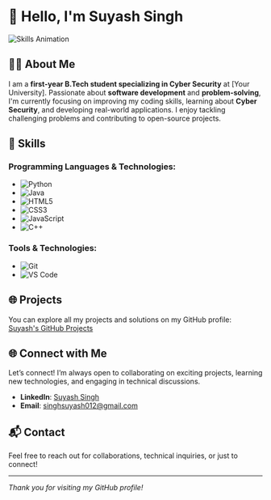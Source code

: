 # 👋 Hello, I'm Suyash Singh

![Skills Animation](https://media.giphy.com/media/ZVik7pBtu9dNS/giphy.gif) <!-- Animated Image for Technologies -->

## 🧑‍🎓 About Me
I am a **first-year B.Tech student specializing in Cyber Security** at [Your University]. Passionate about **software development** and **problem-solving**, I'm currently focusing on improving my coding skills, learning about **Cyber Security**, and developing real-world applications. I enjoy tackling challenging problems and contributing to open-source projects.

## 🚀 Skills

### **Programming Languages & Technologies**:
- ![Python](https://img.shields.io/badge/Python-3776AB?style=flat&logo=python&logoColor=white)
- ![Java](https://img.shields.io/badge/Java-007396?style=flat&logo=java&logoColor=white)
- ![HTML5](https://img.shields.io/badge/HTML5-E34F26?style=flat&logo=html5&logoColor=white)
- ![CSS3](https://img.shields.io/badge/CSS3-1572B6?style=flat&logo=css3&logoColor=white)
- ![JavaScript](https://img.shields.io/badge/JavaScript-F7DF1E?style=flat&logo=javascript&logoColor=black)
- ![C++](https://img.shields.io/badge/C++-00599C?style=flat&logo=cplusplus&logoColor=white)

### **Tools & Technologies**:
- ![Git](https://img.shields.io/badge/Git-F05032?style=flat&logo=git&logoColor=white)
- ![VS Code](https://img.shields.io/badge/VS%20Code-007ACC?style=flat&logo=visualstudiocode&logoColor=white)

## 🌐 Projects
You can explore all my projects and solutions on my GitHub profile: [Suyash's GitHub Projects]([https://github.com/S4yash](https://suyashsingh7985.github.io/mywebsite/))

## 🌐 Connect with Me
Let’s connect! I’m always open to collaborating on exciting projects, learning new technologies, and engaging in technical discussions.

- **LinkedIn**: [Suyash Singh](https://www.linkedin.com/in/suyash-singh-0b38642b7)
- **Email**: [singhsuyash012@gmail.com](mailto:singhsuyash012@gmail.com)

## 📬 Contact
Feel free to reach out for collaborations, technical inquiries, or just to connect!

---

*Thank you for visiting my GitHub profile!*
